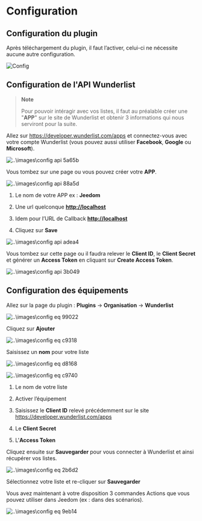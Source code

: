 # Configuration

## Configuration du plugin

Après téléchargement du plugin, il faut l’activer, celui-ci ne nécessite aucune autre configuration. 

![Config](../images/doc_config.png)

## Configuration de l'API Wunderlist

> **Note**
>
> Pour pouvoir intéragir avec vos listes, il faut au préalable créer une
> "**APP**" sur le site de Wunderlist et obtenir 3 informations qui nous
> serviront pour la suite. 

Allez sur <https://developer.wunderlist.com/apps> et connectez-vous avec
votre compte Wunderlist (vous pouvez aussi utiliser **Facebook**,
**Google** ou **Microsoft**).

![..\\images\\config api 5a65b](../images/config-api-5a65b.png)

Vous tombez sur une page ou vous pouvez créer votre **APP**.

![..\\images\\config api 88a5d](../images/config-api-88a5d.png)

1. Le nom de votre APP ex : **Jeedom**

2. Une url quelconque **<http://localhost>**

3. Idem pour l’URL de Callback **<http://localhost>**

4. Cliquez sur **Save**

![..\\images\\config api adea4](../images/config-api-adea4.png)

Vous tombez sur cette page ou il faudra relever le **Client ID**, le
**Client Secret** et générer un **Access Token** en cliquant sur
**Create Access Token**.

![..\\images\\config api 3b049](../images/config-api-3b049.png)

## Configuration des équipements

Allez sur la page du plugin : **Plugins** → **Organisation** →
**Wunderlist**

![..\\images\\config eq 99022](../images/config-eq-99022.png)

Cliquez sur **Ajouter**

![..\\images\\config eq c9318](../images/config-eq-c9318.png)

Saisissez un **nom** pour votre liste

![..\\images\\config eq d8168](../images/config-eq-d8168.png)

![..\\images\\config eq c9740](../images/config-eq-c9740.png)

1. Le nom de votre liste

2. Activer l’équipement

3. Saisissez le **Client ID** relevé précédemment sur le site
    <https://developer.wunderlist.com/apps>

4. Le **Client Secret**

5. L'**Access Token**

Cliquez ensuite sur **Sauvegarder** pour vous connecter à Wunderlist et
ainsi récupérer vos listes.

![..\\images\\config eq 2b6d2](../images/config-eq-2b6d2.png)

Sélectionnez votre liste et re-cliquer sur **Sauvegarder**

Vous avez maintenant à votre disposition 3 commandes Actions que vous
pouvez utiliser dans Jeedom (ex : dans des scénarios).

![..\\images\\config eq 9eb14](../images/config-eq-9eb14.png)
